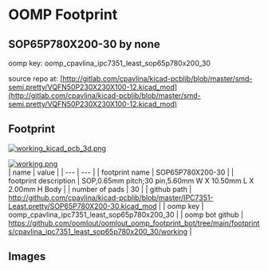 # OOMP Footprint  
## SOP65P780X200-30  by none  
  
oomp key: oomp_cpavlina_ipc7351_least_sop65p780x200_30  
  
source repo at: [http://gitlab.com/cpavlina/kicad-pcblib/blob/master/smd-semi.pretty/VQFN50P230X230X100-12.kicad_mod](http://gitlab.com/cpavlina/kicad-pcblib/blob/master/smd-semi.pretty/VQFN50P230X230X100-12.kicad_mod)  
## Footprint  
  
[![working_kicad_pcb_3d.png](working_kicad_pcb_3d_600.png)](working_kicad_pcb_3d.png)  
  
[![working.png](working_600.png)](working.png)  
| name | value | 
| --- | --- | 
| footprint name | SOP65P780X200-30 | 
| footprint description | SOP,0.65mm pitch;30 pin,5.60mm W X 10.50mm L X 2.00mm H Body | 
| number of pads | 30 | 
| github path | http://github.com/cpavlina/kicad-pcblib/blob/master/IPC7351-Least.pretty/SOP65P780X200-30.kicad_mod | 
| oomp key | oomp_cpavlina_ipc7351_least_sop65p780x200_30 | 
| oomp bot github | https://github.com/oomlout/oomlout_oomp_footprint_bot/tree/main/footprints/cpavlina_ipc7351_least_sop65p780x200_30/working | 
## Images  
